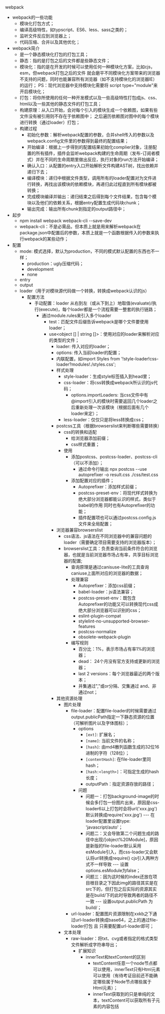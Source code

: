 webpack
- webpack的一些功能
    - 模块化打包方式；
    - 编译高级特性，如typscript、ES6、less、sass之类的；
    - 监听文件反应到浏览器上；
    - 代码压缩、合并以及其他优化；
- webpack简介
    - 是一个静态模块化打包的打包工具；
    - 静态：指的是打包之后的文件都是些静态文件；
    - 模块化：指的是在开发的时候可以使用任何一种模块化方案，比如cjs，esm，但webpack打包之后的文件
              就会磨平不同模块化方案带来的浏览器不支持的问题，同时也能兼容所有浏览器（如不支持模块化的浏览器IE）的运行；
              PS：现代浏览器中支持模块化需要将 script type="module"来开启模块化；
    - 打包：将你所使用的任何一种开发模式以及一些高级特性打包成js、css、html以及一些其他的静态文件的打包工具；
    - 构建原理：从入口开始，会对每个引入的模块生成一个依赖图，如果有些文件没有被引用则不存在于依赖图中；
                之后遍历依赖图对图中的每个模块进行转换（通过loader）打包；
    - 构建过程
        - 初始化参数：解析webpack配置的参数，合并shell传入的参数以及webpack.config文件里的参数得到最终的配置结果；
        - 开始编译：根据上一步得到的配置结果初始化complier对象，注册配置的所有插件，插件会监听webpack构建的生命周期（发布-订阅者模式）并在不同的生命周期里做出反应，执行对象的run方法开始编译；
        - 确认入口：从配置的entry入口开始解析文件构建AST树，找出依赖并递归下去；
        - 编译模块：递归中根据文件类型，调用所有的loader配置对为文件进行转换，再找出该模块的依赖模块，再递归此过程直到所有模块都被转换；
        - 完成模块编译并输出：递归结束之后得到每个文件结果，包含每个模块以及他们的依赖关系，根据entry配置生成代码块chunk；
        - 输出完成：输出所有chunk到指定的output路径中；
- 起步
    - npm install webpack webpack-cli --save-dev
    - webpack-cli：不是必需品，但本质上就是用来解析webpack在package.json中配置后的参数，本质上就是一个函数根据传入的参数来执行webpack的某些动作；
- 配置
    - mode: 模式选择，默认为production，不同的模式默认配置的东西也不一样；
        - production：ugly压缩代码；
        - development
        - none
    - entry
    - output
    - loader（用于对模块源代码做一个转换，转换成webpack认识的js）
        - 配置方法
            - 手动配置：loader 从右到左（或从下到上）地取值(evaluate)/执行(execute)，每个loader都是一个流程需要一整套的执行链路；
                - 通过module.rules来引入多个loader
                    - test<Regx>：匹配文件后缀告诉webpack是哪个文件要使用loader；
                    - use<object [] | string []>：使用对应的loader来解析对应的类型的文件；
                        - loader: 传入对应的loader；
                        - options<object>: 传入当前loader的配置；
            - 内联配置，如import Styles from '!style-loader!css-loader?modules!./styles.css';
    - 样式处理
        - style-loader：生成style标签插入到head里；
        - css-loader：将css转换成webpack所认识的js代码；
            - options.importLoaders: 当css文件中有@import引入的模块时需要返回几个loader之后重新处理一次该模块（根据后面有几个loader来定）；
        - less-loader：仅仅只是将less转换成css；
    - postcss工具（根据browserslist来判断哪些需要转换）
        - css的转换和适配
            - 给浏览器添加前缀；
            - css样式重置；
        - 使用
            - 添加postcss、postcss-loader、postcss-cli（可以不添加）；
                - 通过命令行输出 npx postcss --use autoprefixer -o result.css ./css/test.css
            - 添加配置对应的插件；
                - Autoprefixer：添加样式前缀；
                - postcss-preset-env：将现代样式转换为绝大部分浏览器都能认识的样式，类似于babel的作用  同时也有Autoprefixer的功能；
                - 插件配置项也可以通过postcss.config.js文件来全局配置；
    - 浏览器兼容browserslist
        - css语法、js语法在不同浏览器中的兼容问题的loader（需要确定项目需要支持的浏览器版本）；
        - browserslist工具：负责查询当前条件符合的浏览器，也就是当前浏览器市场占有率，共享目标浏览器的配置;
            - 查询原理是通过canisuse-lite的工具查询caniuse上面所对应的浏览器的数据；
            - 处理兼容
                - Autoprefixer：添加css前缀；
                - babel-loader：js语法兼容；
                - postcss-preset-env：既包含Autoprefixer的功能又可以转换现代css成绝大部分浏览器可以识别的css；
                - eslint-plugin-compat
                - stylelint-no-unsupported-browser-features
                - postcss-normalize
                - obsolete-webpack-plugin
            - 编写规则
                - 百分比：1%，表示市场占有率1%的浏览器；
                - dead： 24个月没有官方支持或更新的浏览器；
                - last 2 versions：每个浏览器最近的两个版本；
                - 并集通过","或or分隔、交集通过 and、非通过not；
    - 其他资源处理
        - 图片处理
            - file-loader：配置file-loader的时候需要通过output.publicPath指定一下静态资源的位置（可解析图片以及字体图标）；
                - options
                    - `[ext]`: 扩展名；
                    - `[name]`: 当前文件的名称；
                    - `[hash]`: 由md4散列函数生成的32位16进制的字符（128位）；
                    - `[contentHash]`: 在file-loader里同hash；
                    - `[hash:<length>]`：可指定生成的hash长度；
                    - outputPath：指定资源存放的路径；
                - 问题
                    - 问题一：打包background-image的时候会多打包一份图片出来，原因是css-loader6以上打包时会将url('xxx.jpg')默认转换成require('xxx.jpg') --- 在loader配置里设置type: 'javascript/auto'；
                    - 问题二：又会导致第二个问题生成的路径中出现/[object%20Module]，原因是新版的file-loader默认采用esModule引入，而css-loader又会默认将url转换成require() cjs引入两种方式不一样导致 --- 设置options.esModule为false；
                    - 问题三：因为这时候的index还放在项目根目录之下因此img的路径其实是在src下的，但打包之后实际的资源其实是在build/下的此时导致两者的路径不一致 --- 设置output.publicPath 为 build/；
            - url-loader：配置图片资源限制在xxkb之下通过url-loader转换成base64，之上的通过file-loader打包 且 只需要配置url-loader即可；
        - 文本处理
            - raw-loader：将txt、cvg或者指定的格式类型文件解析成字符串导出；
                - 扩展知识 
                    - innerText和textContent的区别
                        - textContent任意一个node节点都可以使用，innerText只有Html元素可以使用（有待考证目前还不能确定哪些属于Node节点哪些属于Html元素）；
                        - innerText获取到的只是单纯的文本，textContent可以获取所有子元素的内容包括<script>和<style>元素的文本内容；
                        - innerText受css样式的影响不会展示隐藏的文本内容，而textContent可以展示所有的不受css影响；
        - 资源模块类型（asset module type）：替换原先处理其他资源的loader；
            - asset/resource：发送一个单独的文件并导出url功能类似于file-loader；
                - 如果想将图片放入指定文件夹里则需要设置匹配的图片文件类型里的generator.filename 和原先file-loader设置名字的方法一样但扩展会自动加上".";
                - output.assetModuleFilename 也可以设置输出图片资源的文件名以及文件夹但这个是全局的资源名设置，一旦设置了之后所有的文件都会匹配上并输出到文件夹中，因为是全局资源存放文件夹不建议这么使用；
            - asset/inline：导出资源的data uri功能类似于url-loader；
                - 需要注意的是一旦设置了这个类型所有的图片都会被转换成base64则不需要指定文件存放文件夹以及名字；
            - asset/source：将资源文件转换为字符串导出功能类似于raw-loader；
            - asset：导出资源的data uri或者一个单独的文件url并在这之间做选择，可以指定大小限制，功能类似于url-loader和file-loader；
                - 设置了此类型后需要设置一下parser.dataUrlCondition.maxSize 来指定限制的图片大小；
    - plugin
        - 扩展webpack的功能比如打包压缩、资源管理、坏境变量注入等，可以贯穿webpack的整个生命周期，在不同的生命周期执行不同的任务；
        - CleanWebpackPlugin：再次打包的时候自动清理dist文件；
        - HtmlWebpackPlugin：在dist文件中生成html文件；
            - 原理就是HtmlWebpackPlugin通过ejs模板文件生成html文件之后再插入对应的script、style之类的标签，我们也可以指定使用我们自己的模板文件来生成index.html；
        - DefinePlugin：内置的插件可以全局定义常量，使用时需要从webpack中引入；
        - CopyWebpackPlugin：将某个文件夹下面的一些文件直接复制到dist文件中；
            - 属性 
                - from：指定文件夹；
                - ignoreOptions：该文件夹下不需要copy过去的文件，需要加前缀**/替代from里的文件夹；
    - 模块化原理（对模块化的解析）
        - CommonJs实现原理：
            - 定义一个模块对象以模块路径为key，模块内容为function value；
            - 定义导入函数，此函数需要对模块做缓存且初始化module变量并传入对应的 模块对象中将导出的内容带出来；
            - 通过解构将模块内容从模块对象中取出来使用；
            - PS：将函数前面使用()、!、+、-、~等符号都能将函数变成函数表达式，解析器就能识别并执行 等同立即执行函数；
            - PS：还需要补充知识点()、!、+、-、~、作用域；
        - ES Module实现原理：
            - __webpack_require__.r：将当前模块设置成 [Object Module] 以及 __esModule: true 添加标识；
            - __webpack_require__.o：判断对象中是否存在某个属性 Object.prototype.hasOwnProperty.call 也可以通过 Reflect.has(target, prop) 判断；
            - __webpack_require__.d：遍历esm导出的对象通过Object.defineProperty 劫持 exports中的属性 代理到definition对象（也就是传入的esm中）；
            - 通过r给esm模块添加esModule标识
            - esm导出时会传入module和module.exports 通过d函数定义 module.exports 通过get代理到 definition 并不是直接取值module.exports
        - 补充一旦涉及到esm都需要做一个代理转换 如果只是esm导入则需要先通过n函数之后在通过d转换代理 如果只是esm导出那么这个模块则是通过r添加标识以及通过d代理转换即可
    - source map
        - 是一个针对编译转换后js代码与js源码的映射文件，会用在调试中帮助定位到源文件中的某行某列；
        - 比如我们在打包的发布生产环境的时候会为了减少js包体积而做的压缩丑化，在比如我们使用ts或coffeescript开发时打包之后也会转换成js，那么这个时候如果我们要调试也需要通过source map来将ts文件与打包后的js文件做映射；
        - 原理
            - webpack在开启source map打包之后会在bundle js文件中添加注释 //# sourceMappingURL=bundle.js.map 告诉浏览器这个文件有对应的source map文件，此时浏览器会根据bundle.js文件以及source map文件将对应的源文件还原；
        - .map文件所对应的概念
            - version: 当前source map的版本（source map目前迭代了三个版本）；
            - sources:打包之后源代码所对应的文件路径；
            - names: 存放源代码所有的变量以及对应的压缩后的变量名称（用于映射使用），如果没有压缩的话就是个空数组；
            - mappings: 通过base64的VLQ（variable length quantity）来存储所对应的源文件的位置信息如行列；
            - file：打包后的文件存放路径；
            - sourcesContent：源代码的内容；
            - sourceRoot：源代码所对应的根目录；